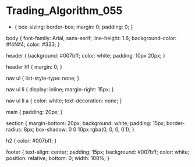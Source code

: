 # Trading_Algorithm_055
* {
    box-sizing: border-box;
    margin: 0;
    padding: 0;
}

body {
    font-family: Arial, sans-serif;
    line-height: 1.6;
    background-color: #f4f4f4;
    color: #333;
}

header {
    background: #007bff;
    color: white;
    padding: 10px 20px;
}

header h1 {
    margin: 0;
}

nav ul {
    list-style-type: none;
}

nav ul li {
    display: inline;
    margin-right: 15px;
}

nav ul li a {
    color: white;
    text-decoration: none;
}

main {
    padding: 20px;
}

section {
    margin-bottom: 20px;
    background: white;
    padding: 15px;
    border-radius: 8px;
    box-shadow: 0 0 10px rgba(0, 0, 0, 0.1);
}

h2 {
    color: #007bff;
}

footer {
    text-align: center;
    padding: 15px;
    background: #007bff;
    color: white;
    position: relative;
    bottom: 0;
    width: 100%;
}
